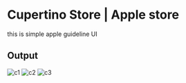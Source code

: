 # Cupertino Store | Apple store

this is simple apple guideline UI

## Output


![c1](https://user-images.githubusercontent.com/90972632/175457133-aa8eae9e-ed08-4eaf-87fa-0e0532808ce9.jpg)
![c2](https://user-images.githubusercontent.com/90972632/175457142-0920d17d-92d7-4ad5-a783-7f81c72d7e97.jpg)
![c3](https://user-images.githubusercontent.com/90972632/175457147-be28e00d-12e1-4bf8-a757-e66e55d2a45d.jpg)
